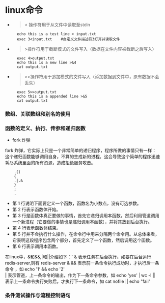 # linux命令
+ > < 操作符用于从文件中读取至stdin
 
        echo this is a test line > input.txt
        exec 3<input.txt    #自定义文件描述符3打开并读取文件
+ > \>操作符用于截断模式的文件写入（数据在文件内容被截断之后写入）

        exec 4>output.txt
        echo this is a new line >&4
        cat output.txt
+ > \>>操作符用于追加模式的文件写入（添加数据到文件中，原有数据不会丢失）

        exec 5>>output.txt
        echo this is a appended line >&5
        cat output.txt


### 数组、关联数组和别名的使用

### 函数的定义、执行、传参和递归函数

+ fork 炸弹

fork 炸弹，它实际上只是一个非常简单的递归程序，程序所做的事情只有一样：这个递归函数能够调用自身，不算的生成新的进程，这会导致这个简单的程序迅速耗尽系统里面的所有资源，造成拒绝服务攻击。

        .()
        {
        .|.&
        }
        ;
        .

+ 第 1 行说明下面要定义一个函数，函数名为小数点，没有可选参数。
+ 第 2 行表示函数体开始。
+ 第 3 行是函数体真正要做的事情，首先它递归调用本函数，然后利用管道调用一个新进程（它要做的事情也是递归调用本函数），并将其放到后台执行。
+ 第 4 行表示函数体结束。
+ 第 5 行并不会执行什么操作，在命令行中用来分隔两个命令用。从总体来看，它表明这段程序包含两个部分，首先定义了一个函数，然后调用这个函数。
+ 第 6 行表示调用本函数。 

在linux中，&和&&,|和||介绍如下：`
&  表示任务在后台执行，如要在后台运行redis-server,则有  redis-server &
&& 表示前一条命令执行成功时，才执行后一条命令 ，如 echo '1‘ && echo '2'    
| 表示管道，上一条命令的输出，作为下一条命令参数，如 echo 'yes' | wc -l
|| 表示上一条命令执行失败后，才执行下一条命令，如 cat nofile || echo "fail"

### 条件测试操作与流程控制语句
